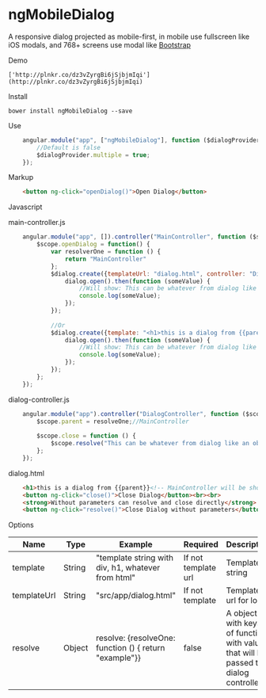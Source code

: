 # ngMobileDialog
A responsive dialog projected as mobile-first, in mobile use fullscreen like iOS modals, and 768+ screens use modal like [Bootstrap](http://getbootstrap.com)

Demo

    ['http://plnkr.co/dz3vZyrgBi6jSjbjmIqi'](http://plnkr.co/dz3vZyrgBi6jSjbjmIqi)



Install

    bower install ngMobileDialog --save
    
Use
```javascript
    angular.module("app", ["ngMobileDialog"], function ($dialogProvider) {
    	//Default is false
    	$dialogProvider.multiple = true;
    });
```
Markup
```html
    <button ng-click="openDialog()">Open Dialog</button>
```
Javascript

main-controller.js
```javascript
    angular.module("app", []).controller("MainController", function ($scope, $dialog) {
		$scope.openDialog = function() {
			var resolverOne = function () {
				return "MainController"
			};
			$dialog.create({templateUrl: "dialog.html", controller: "DialogController", resolve: {resolveOne: resolverOne}}, function (dialog) {
				dialog.open().then(function (someValue) {
					//Will show: This can be whatever from dialog like an object or string
					console.log(someValue);
				});
			});
			
			//Or
			$dialog.create({template: "<h1>this is a dialog from {{parent}}<!-- MainController will be show--></h1>", controller: "DialogController", resolve: {resolveOne: resolverOne}}, function (dialog) {
				dialog.open().then(function (someValue) {
					//Will show: This can be whatever from dialog like an object or string
					console.log(someValue);
				});
			});
		};
    });
```
dialog-controller.js
```javascript
	angular.module("app").controller("DialogController", function ($scope, resolveOne) {
		$scope.parent = resolveOne;//MainController
		
		$scope.close = function () {
			$scope.resolve("This can be whatever from dialog like an object or string");
		};
	});
```

dialog.html
```html
    <h1>this is a dialog from {{parent}}<!-- MainController will be show--></h1>
    <button ng-click="close()">Close Dialog</button><br><br>
    <strong>Without parameters can resolve and close directly</strong>
    <button ng-click="resolve()">Close Dialog without parameters</button>
```
Options

| Name      | Type   | Example                                                | Required            | Description                                                              |
|-------------|--------|--------------------------------------------------------|---------------------|--------------------------------------------------------------------------|
| template    | String | "template string with div, h1, whatever from html"                                      | If not template url | Template string                                                          |
| templateUrl | String | "src/app/dialog.html"                                  | If not template     | Template url for load                                                    |
| resolve     | Object | resolve: {resolveOne: function () { return "example"}} | false               | A object with keys of functions with values that will be passed to dialog controller |

